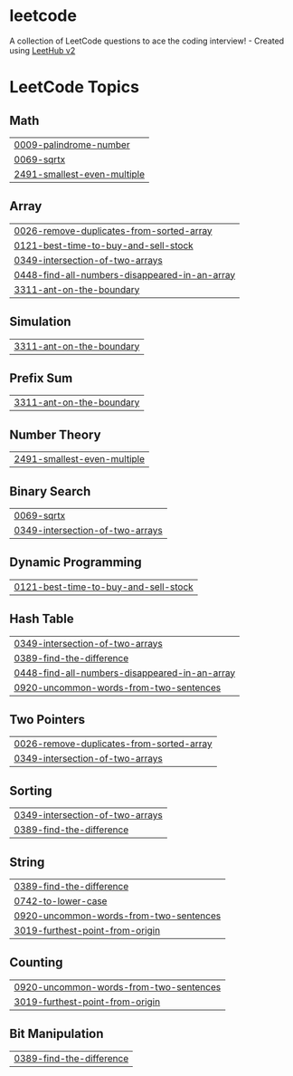 # leetcode
A collection of LeetCode questions to ace the coding interview! - Created using [LeetHub v2](https://github.com/arunbhardwaj/LeetHub-2.0)

<!---LeetCode Topics Start-->
# LeetCode Topics
## Math
|  |
| ------- |
| [0009-palindrome-number](https://github.com/Sabithx/leetcode/tree/master/0009-palindrome-number) |
| [0069-sqrtx](https://github.com/Sabithx/leetcode/tree/master/0069-sqrtx) |
| [2491-smallest-even-multiple](https://github.com/Sabithx/leetcode/tree/master/2491-smallest-even-multiple) |
## Array
|  |
| ------- |
| [0026-remove-duplicates-from-sorted-array](https://github.com/Sabithx/leetcode/tree/master/0026-remove-duplicates-from-sorted-array) |
| [0121-best-time-to-buy-and-sell-stock](https://github.com/Sabithx/leetcode/tree/master/0121-best-time-to-buy-and-sell-stock) |
| [0349-intersection-of-two-arrays](https://github.com/Sabithx/leetcode/tree/master/0349-intersection-of-two-arrays) |
| [0448-find-all-numbers-disappeared-in-an-array](https://github.com/Sabithx/leetcode/tree/master/0448-find-all-numbers-disappeared-in-an-array) |
| [3311-ant-on-the-boundary](https://github.com/Sabithx/leetcode/tree/master/3311-ant-on-the-boundary) |
## Simulation
|  |
| ------- |
| [3311-ant-on-the-boundary](https://github.com/Sabithx/leetcode/tree/master/3311-ant-on-the-boundary) |
## Prefix Sum
|  |
| ------- |
| [3311-ant-on-the-boundary](https://github.com/Sabithx/leetcode/tree/master/3311-ant-on-the-boundary) |
## Number Theory
|  |
| ------- |
| [2491-smallest-even-multiple](https://github.com/Sabithx/leetcode/tree/master/2491-smallest-even-multiple) |
## Binary Search
|  |
| ------- |
| [0069-sqrtx](https://github.com/Sabithx/leetcode/tree/master/0069-sqrtx) |
| [0349-intersection-of-two-arrays](https://github.com/Sabithx/leetcode/tree/master/0349-intersection-of-two-arrays) |
## Dynamic Programming
|  |
| ------- |
| [0121-best-time-to-buy-and-sell-stock](https://github.com/Sabithx/leetcode/tree/master/0121-best-time-to-buy-and-sell-stock) |
## Hash Table
|  |
| ------- |
| [0349-intersection-of-two-arrays](https://github.com/Sabithx/leetcode/tree/master/0349-intersection-of-two-arrays) |
| [0389-find-the-difference](https://github.com/Sabithx/leetcode/tree/master/0389-find-the-difference) |
| [0448-find-all-numbers-disappeared-in-an-array](https://github.com/Sabithx/leetcode/tree/master/0448-find-all-numbers-disappeared-in-an-array) |
| [0920-uncommon-words-from-two-sentences](https://github.com/Sabithx/leetcode/tree/master/0920-uncommon-words-from-two-sentences) |
## Two Pointers
|  |
| ------- |
| [0026-remove-duplicates-from-sorted-array](https://github.com/Sabithx/leetcode/tree/master/0026-remove-duplicates-from-sorted-array) |
| [0349-intersection-of-two-arrays](https://github.com/Sabithx/leetcode/tree/master/0349-intersection-of-two-arrays) |
## Sorting
|  |
| ------- |
| [0349-intersection-of-two-arrays](https://github.com/Sabithx/leetcode/tree/master/0349-intersection-of-two-arrays) |
| [0389-find-the-difference](https://github.com/Sabithx/leetcode/tree/master/0389-find-the-difference) |
## String
|  |
| ------- |
| [0389-find-the-difference](https://github.com/Sabithx/leetcode/tree/master/0389-find-the-difference) |
| [0742-to-lower-case](https://github.com/Sabithx/leetcode/tree/master/0742-to-lower-case) |
| [0920-uncommon-words-from-two-sentences](https://github.com/Sabithx/leetcode/tree/master/0920-uncommon-words-from-two-sentences) |
| [3019-furthest-point-from-origin](https://github.com/Sabithx/leetcode/tree/master/3019-furthest-point-from-origin) |
## Counting
|  |
| ------- |
| [0920-uncommon-words-from-two-sentences](https://github.com/Sabithx/leetcode/tree/master/0920-uncommon-words-from-two-sentences) |
| [3019-furthest-point-from-origin](https://github.com/Sabithx/leetcode/tree/master/3019-furthest-point-from-origin) |
## Bit Manipulation
|  |
| ------- |
| [0389-find-the-difference](https://github.com/Sabithx/leetcode/tree/master/0389-find-the-difference) |
<!---LeetCode Topics End-->